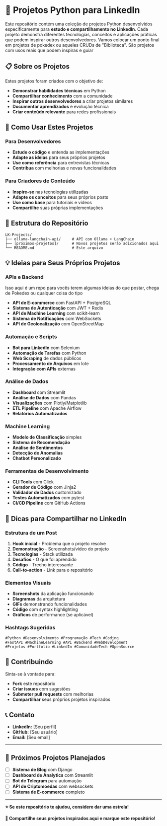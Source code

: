 # 🚀 Projetos Python para LinkedIn

Este repositório contém uma coleção de projetos Python desenvolvidos especificamente para **estudo e compartilhamento no LinkedIn**. Cada projeto demonstra diferentes tecnologias, conceitos e aplicações práticas que podem inspirar outros desenvolvedores. Vamos colocar um ponto final em projetos de pokedex ou aqueles CRUDs de "Biblioteca". São projetos com usos reais que podem inspiras e guiar

## 📋 Sobre os Projetos

Estes projetos foram criados com o objetivo de:
- **Demonstrar habilidades técnicas** em Python
- **Compartilhar conhecimento** com a comunidade
- **Inspirar outros desenvolvedores** a criar projetos similares
- **Documentar aprendizados** e evolução técnica
- **Criar conteúdo relevante** para redes profissionais

## 🎯 Como Usar Estes Projetos

### Para Desenvolvedores
- **Estude o código** e entenda as implementações
- **Adapte as ideias** para seus próprios projetos
- **Use como referência** para entrevistas técnicas
- **Contribua** com melhorias e novas funcionalidades

### Para Criadores de Conteúdo
- **Inspire-se** nas tecnologias utilizadas
- **Adapte os conceitos** para seus próprios posts
- **Use como base** para tutoriais e vídeos
- **Compartilhe** suas próprias implementações

## 📁 Estrutura do Repositório

```
LK-Projects/
├── ollama-langchain-api/     # API com Ollama + LangChain
├── [próximos-projetos]/      # Novos projetos serão adicionados aqui
└── README.md                 # Este arquivo
```

## 💡 Ideias para Seus Próprios Projetos

### APIs e Backend
Isso aqui é um repo para vocês terem algumas ideias do que postar, chega de Pokedex ou qualquer coisa do tipo
- **API de E-commerce** com FastAPI + PostgreSQL
- **Sistema de Autenticação** com JWT + Redis
- **API de Machine Learning** com scikit-learn
- **Sistema de Notificações** com WebSockets
- **API de Geolocalização** com OpenStreetMap

### Automação e Scripts
- **Bot para LinkedIn** com Selenium
- **Automação de Tarefas** com Python
- **Web Scraping** de dados públicos
- **Processamento de Arquivos** em lote
- **Integração com APIs** externas

### Análise de Dados
- **Dashboard** com Streamlit
- **Análise de Dados** com Pandas
- **Visualizações** com Plotly/Matplotlib
- **ETL Pipeline** com Apache Airflow
- **Relatórios Automatizados**

### Machine Learning
- **Modelo de Classificação** simples
- **Sistema de Recomendação**
- **Análise de Sentimentos**
- **Detecção de Anomalias**
- **Chatbot Personalizado**

### Ferramentas de Desenvolvimento
- **CLI Tools** com Click
- **Gerador de Código** com Jinja2
- **Validador de Dados** customizado
- **Testes Automatizados** com pytest
- **CI/CD Pipeline** com GitHub Actions

## 🎨 Dicas para Compartilhar no LinkedIn

### Estrutura de um Post
1. **Hook inicial** - Problema que o projeto resolve
2. **Demonstração** - Screenshots/vídeo do projeto
3. **Tecnologias** - Stack utilizada
4. **Desafios** - O que foi aprendido
5. **Código** - Trecho interessante
6. **Call-to-action** - Link para o repositório

### Elementos Visuais
- **Screenshots** da aplicação funcionando
- **Diagramas** da arquitetura
- **GIFs** demonstrando funcionalidades
- **Código** com syntax highlighting
- **Gráficos** de performance (se aplicável)

### Hashtags Sugeridas
```
#Python #Desenvolvimento #Programação #Tech #Coding
#FastAPI #MachineLearning #API #Backend #WebDevelopment
#Projetos #Portfolio #LinkedIn #ComunidadeTech #OpenSource
```

## 🤝 Contribuindo

Sinta-se à vontade para:
- **Fork** este repositório
- **Criar issues** com sugestões
- **Submeter pull requests** com melhorias
- **Compartilhar** seus próprios projetos inspirados

## 📞 Contato

- **LinkedIn:** [Seu perfil]
- **GitHub:** [Seu usuário]
- **Email:** [Seu email]

---

## 🚀 Próximos Projetos Planejados

- [ ] **Sistema de Blog** com Django
- [ ] **Dashboard de Analytics** com Streamlit
- [ ] **Bot de Telegram** para automação
- [ ] **API de Criptomoedas** com websockets
- [ ] **Sistema de E-commerce** completo

---

**⭐ Se este repositório te ajudou, considere dar uma estrela!**

**📢 Compartilhe seus projetos inspirados aqui e marque este repositório!**
